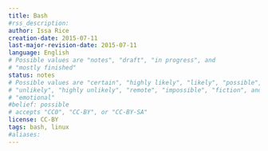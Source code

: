 ```yaml
---
title: Bash
#rss_description: 
author: Issa Rice
creation-date: 2015-07-11
last-major-revision-date: 2015-07-11
language: English
# Possible values are "notes", "draft", "in progress", and
# "mostly finished"
status: notes
# Possible values are "certain", "highly likely", "likely", "possible",
# "unlikely", "highly unlikely", "remote", "impossible", "fiction", and
# "emotional"
#belief: possible
# accepts "CC0", "CC-BY", or "CC-BY-SA"
license: CC-BY
tags: bash, linux
#aliases: 
---
```



